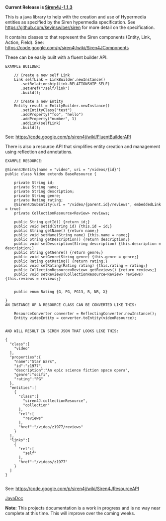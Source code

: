 **Current Release is [Siren4J-1.1.3](https://code.google.com/p/siren4j/wiki/CurrentRelease)**

This is a java library to help with the creation and use of
Hypermedia entities as specified by the Siren hypermedia specification. See https://github.com/kevinswiber/siren for more detail on the specification.

It contains classes to that represent the Siren components (Entity, Link, Action, Field).
See: https://code.google.com/p/siren4j/wiki/Siren4JComponents

These can be easily built with a fluent builder API.
```
EXAMPLE BUILDER:
   
    // Create a new self Link
    Link selfLink = LinkBuilder.newInstance()
       .setRelationship(Link.RELATIONSHIP_SELF)
       .setHref("/self/link")
       .build();

    // Create a new Entity
    Entity result = EntityBuilder.newInstance()
       .setEntityClass("test")
       .addProperty("foo", "hello")
       .addProperty("number", 1)
       .addLink(selfLink)
       .build();
```
See: https://code.google.com/p/siren4j/wiki/FluentBuilderAPI

There is also a resource API that simplifies entity creation and management using reflection and annotations.
```
EXAMPLE RESOURCE:

@Siren4JEntity(name = "video", uri = "/videos/{id}")
public class Video extends BaseResource {
    
    private String id;    
    private String name;
    private String description;
    private String genre;
    private Rating rating;
    @Siren4JSubEntity(uri = "/video/{parent.id}/reviews", embeddedLink = true)
    private CollectionResource<Review> reviews;
            
    public String getId() {return id;}
    public void setId(String id) {this.id = id;}
    public String getName() {return name;}
    public void setName(String name) {this.name = name;}
    public String getDescription() {return description;}
    public void setDescription(String description) {this.description = description;}
    public String getGenre() {return genre;}
    public void setGenre(String genre) {this.genre = genre;}
    public Rating getRating() {return rating;}
    public void setRating(Rating rating) {this.rating = rating;}
    public CollectionResource<Review> getReviews() {return reviews;}
    public void setReviews(CollectionResource<Review> reviews) {this.reviews = reviews;}


    public enum Rating {G, PG, PG13, R, NR, X}

}
AN INSTANCE OF A RESOURCE CLASS CAN BE CONVERTED LIKE THIS:    
      
    ResourceConverter converter = ReflectingConverter.newInstance();
    Entity videoEntity = converter.toEntity(videoResource);


AND WILL RESULT IN SIREN JSON THAT LOOKS LIKE THIS:

{
  "class":[
    "video"
  ],
  "properties":{
    "name":"Star Wars",
    "id":"z1977",
    "description":"An epic science fiction space opera",
    "genre":"scifi",
    "rating":"PG"
  },
  "entities":[
    {
      "class":[
        "siren4J.collectionResource",
        "collection"
      ],
      "rel":[
        "reviews"
      ],
      "href":"/video/z1977/reviews"
    }
  ],
  "links":[
    {
      "rel":[
        "self"
      ],
      "href":"/videos/z1977"
    }
  ]
}
    
```
See: https://code.google.com/p/siren4j/wiki/Siren4JResourceAPI

[JavaDoc](http://wiki.siren4j.googlecode.com/hg/javadoc/index.html)

**Note:** This projects documentation is a work in progress and is no way near complete at this time. This will improve over the coming weeks.



